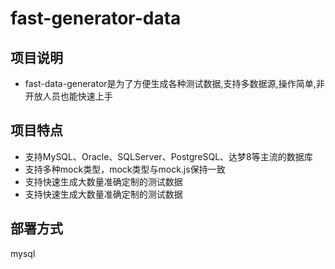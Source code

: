 # fast-generator-data

## 项目说明
- fast-data-generator是为了方便生成各种测试数据,支持多数据源,操作简单,非开放人员也能快速上手

## 项目特点
- 支持MySQL、Oracle、SQLServer、PostgreSQL、达梦8等主流的数据库
- 支持多种mock类型，mock类型与mock.js保持一致
- 支持快速生成大数量准确定制的测试数据
- 支持快速生成大数量准确定制的测试数据

## 部署方式
mysql
